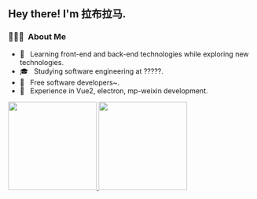 <h2> Hey there! I'm 拉布拉马.</h2>

<h3> 👨🏻‍💻 &nbsp;About Me </h3>

- 🤔 &nbsp; Learning front-end and back-end technologies while exploring new technologies.
- 🎓 &nbsp; Studying software engineering at ?????.
- 💼 &nbsp; Free software developers~.
- 🌱 &nbsp; Experience in Vue2, electron, mp-weixin development.

<a href="https://github.com/tuise233">
  <img height="180em" src="https://github-readme-stats.vercel.app/api?username=tuise233&theme=buefy&show_icons=true" />
  <img height="180em" src="https://github-readme-stats.vercel.app/api/top-langs/?username=tuise233&theme=buefy&layout=compact" />
</a>

<br/>
